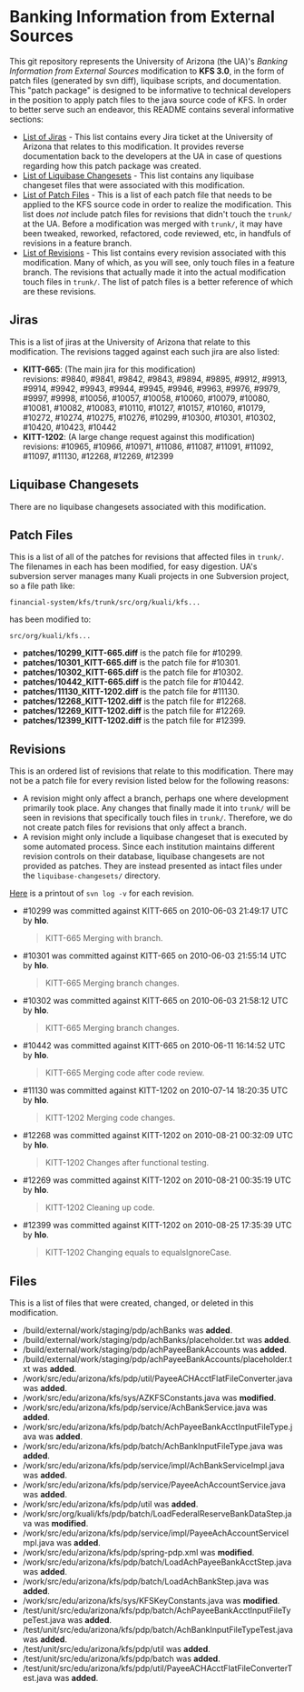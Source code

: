 Banking Information from External Sources
======================

This git repository represents the University of Arizona (the UA)'s _Banking Information from External Sources_ modification to **KFS 3.0**, in the form of patch files (generated by svn diff), liquibase scripts, and documentation.
This "patch package" is designed to be informative to technical developers in the position to apply patch files to the java source code of KFS. In order to better serve such an endeavor, this README contains several informative sections:

* <a href="#jiras">List of Jiras</a> - This list contains every Jira ticket at the University of Arizona that relates to this modification. It provides reverse documentation back to the developers at the UA in case of questions regarding how this patch package was created.
* <a href="#liquibase_changesets">List of Liquibase Changesets</a> - This list contains any liquibase changeset files that were associated with this modification.
* <a href="#patch_files">List of Patch Files</a> - This is a list of each patch file that needs to be applied to the KFS source code in order to realize the modification. This list does _not_ include patch files for revisions that didn't touch the `trunk/` at the UA. Before a modification was merged with `trunk/`, it may have been tweaked, reworked, refactored, code reviewed, etc, in handfuls of revisions in a feature branch.
* <a href="#revisions">List of Revisions</a> - This list contains every revision associated with this modification. Many of which, as you will see, only touch files in a feature branch. The revisions that actually made it into the actual modification touch files in `trunk/`. The list of patch files is a better reference of which are these revisions.

<h2><a name="jiras">Jiras</a></h2>

This is a list of jiras at the University of Arizona that relate to this modification. The revisions tagged against each such jira are also listed:

* **KITT-665**: (The main jira for this modification)<br />
  revisions: #9840, #9841, #9842, #9843, #9894, #9895, #9912, #9913, #9914, #9942, #9943, #9944, #9945, #9946, #9963, #9976, #9979, #9997, #9998, #10056, #10057, #10058, #10060, #10079, #10080, #10081, #10082, #10083, #10110, #10127, #10157, #10160, #10179, #10272, #10274, #10275, #10276, #10299, #10300, #10301, #10302, #10420, #10423, #10442
* **KITT-1202**: (A large change request against this modification)<br />
  revisions: #10965, #10966, #10971, #11086, #11087, #11091, #11092, #11097, #11130, #12268, #12269, #12399

<h2><a name="liquibase_changesets">Liquibase Changesets</a></h2>

There are no liquibase changesets associated with this modification.

<h2><a name="patch_files">Patch Files</a></h2>

This is a list of all of the patches for revisions that affected files in `trunk/`. The filenames in each has been modified, for easy digestion. UA's subversion server manages many Kuali projects in one Subversion project, so a file path like:

```
financial-system/kfs/trunk/src/org/kuali/kfs...
```

has been modified to:

```
src/org/kuali/kfs...
```

* **patches/10299_KITT-665.diff** is the patch file for #10299.
* **patches/10301_KITT-665.diff** is the patch file for #10301.
* **patches/10302_KITT-665.diff** is the patch file for #10302.
* **patches/10442_KITT-665.diff** is the patch file for #10442.
* **patches/11130_KITT-1202.diff** is the patch file for #11130.
* **patches/12268_KITT-1202.diff** is the patch file for #12268.
* **patches/12269_KITT-1202.diff** is the patch file for #12269.
* **patches/12399_KITT-1202.diff** is the patch file for #12399.

<h2><a name="revisions">Revisions</a></h2>

This is an ordered list of revisions that relate to this modification. There may not be a patch
file for every revision listed below for the following reasons:

* A revision might only affect a branch, perhaps one where development primarily took place. Any
  changes that finally made it into `trunk/` will be seen in revisions that specifically touch
  files in `trunk/`. Therefore, we do not create patch files for revisions that only affect a
  branch.
* A revision might only include a liquibase changeset that is executed by some automated process.
  Since each institution maintains different revision controls on their database, liquibase
  changesets are not provided as patches. They are instead presented as intact files under the
  `liquibase-changesets/` directory.

[Here](Banking-Information-from-External-Sources/blob/master/patch_log.txt) is a printout of `svn log -v` for each revision.

* \#10299 was committed against KITT-665 on 2010-06-03 21:49:17 UTC by <strong>hlo</strong>.
  > KITT-665 Merging with branch.

* \#10301 was committed against KITT-665 on 2010-06-03 21:55:14 UTC by <strong>hlo</strong>.
  > KITT-665 Merging branch changes.

* \#10302 was committed against KITT-665 on 2010-06-03 21:58:12 UTC by <strong>hlo</strong>.
  > KITT-665 Merging branch changes.

* \#10442 was committed against KITT-665 on 2010-06-11 16:14:52 UTC by <strong>hlo</strong>.
  > KITT-665 Merging code after code review.

* \#11130 was committed against KITT-1202 on 2010-07-14 18:20:35 UTC by <strong>hlo</strong>.
  > KITT-1202 Merging code changes.

* \#12268 was committed against KITT-1202 on 2010-08-21 00:32:09 UTC by <strong>hlo</strong>.
  > KITT-1202 Changes after functional testing.

* \#12269 was committed against KITT-1202 on 2010-08-21 00:35:19 UTC by <strong>hlo</strong>.
  > KITT-1202 Cleaning up code.

* \#12399 was committed against KITT-1202 on 2010-08-25 17:35:39 UTC by <strong>hlo</strong>.
  > KITT-1202 Changing equals to equalsIgnoreCase.


<h2><a name="files">Files</a></h2>

This is a list of files that were created, changed, or deleted in this modification.

* /build/external/work/staging/pdp/achBanks was **added**.
* /build/external/work/staging/pdp/achBanks/placeholder.txt was **added**.
* /build/external/work/staging/pdp/achPayeeBankAccounts was **added**.
* /build/external/work/staging/pdp/achPayeeBankAccounts/placeholder.txt was **added**.
* /work/src/edu/arizona/kfs/pdp/util/PayeeACHAcctFlatFileConverter.java was **added**.
* /work/src/edu/arizona/kfs/sys/AZKFSConstants.java was **modified**.
* /work/src/edu/arizona/kfs/pdp/service/AchBankService.java was **added**.
* /work/src/edu/arizona/kfs/pdp/batch/AchPayeeBankAcctInputFileType.java was **added**.
* /work/src/edu/arizona/kfs/pdp/batch/AchBankInputFileType.java was **added**.
* /work/src/edu/arizona/kfs/pdp/service/impl/AchBankServiceImpl.java was **added**.
* /work/src/edu/arizona/kfs/pdp/service/PayeeAchAccountService.java was **added**.
* /work/src/edu/arizona/kfs/pdp/util was **added**.
* /work/src/org/kuali/kfs/pdp/batch/LoadFederalReserveBankDataStep.java was **modified**.
* /work/src/edu/arizona/kfs/pdp/service/impl/PayeeAchAccountServiceImpl.java was **added**.
* /work/src/edu/arizona/kfs/pdp/spring-pdp.xml was **modified**.
* /work/src/edu/arizona/kfs/pdp/batch/LoadAchPayeeBankAcctStep.java was **added**.
* /work/src/edu/arizona/kfs/pdp/batch/LoadAchBankStep.java was **added**.
* /work/src/edu/arizona/kfs/sys/KFSKeyConstants.java was **modified**.
* /test/unit/src/edu/arizona/kfs/pdp/batch/AchPayeeBankAcctInputFileTypeTest.java was **added**.
* /test/unit/src/edu/arizona/kfs/pdp/batch/AchBankInputFileTypeTest.java was **added**.
* /test/unit/src/edu/arizona/kfs/pdp/util was **added**.
* /test/unit/src/edu/arizona/kfs/pdp/batch was **added**.
* /test/unit/src/edu/arizona/kfs/pdp/util/PayeeACHAcctFlatFileConverterTest.java was **added**.

